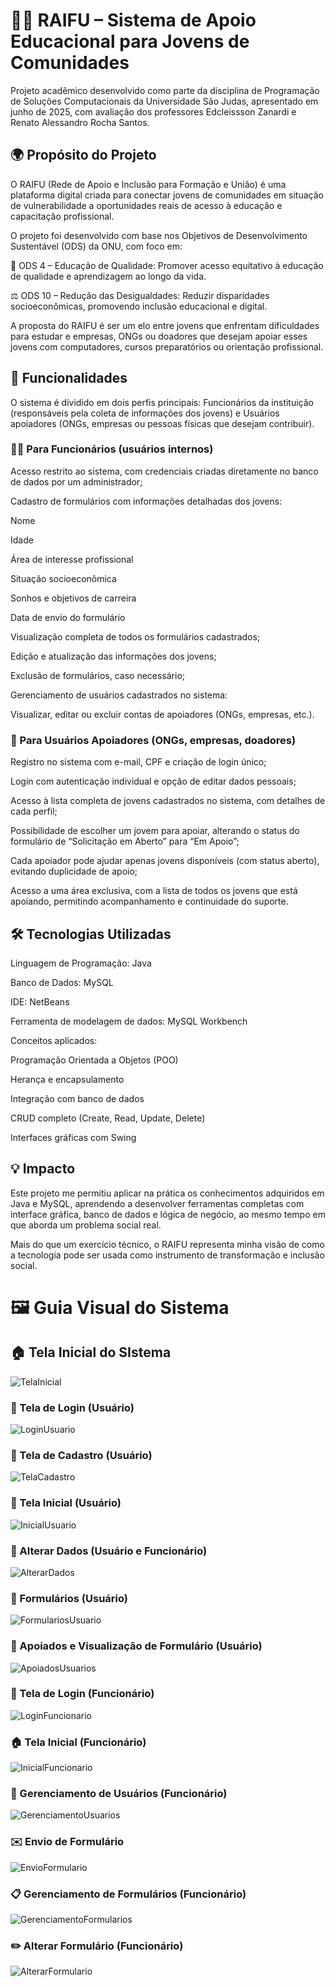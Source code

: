 # 👨‍🏫 RAIFU – Sistema de Apoio Educacional para Jovens de Comunidades
Projeto acadêmico desenvolvido como parte da disciplina de Programação de Soluções Computacionais da Universidade São Judas, apresentado em junho de 2025, com avaliação dos professores Edcleissson Zanardi e Renato Alessandro Rocha Santos.

## 🌍 Propósito do Projeto
O RAIFU (Rede de Apoio e Inclusão para Formação e União) é uma plataforma digital criada para conectar jovens de comunidades em situação de vulnerabilidade a oportunidades reais de acesso à educação e capacitação profissional.

O projeto foi desenvolvido com base nos Objetivos de Desenvolvimento Sustentável (ODS) da ONU, com foco em:

📘 ODS 4 – Educação de Qualidade: Promover acesso equitativo à educação de qualidade e aprendizagem ao longo da vida.

⚖️ ODS 10 – Redução das Desigualdades: Reduzir disparidades socioeconômicas, promovendo inclusão educacional e digital.

A proposta do RAIFU é ser um elo entre jovens que enfrentam dificuldades para estudar e empresas, ONGs ou doadores que desejam apoiar esses jovens com computadores, cursos preparatórios ou orientação profissional.

## 👥 Funcionalidades
O sistema é dividido em dois perfis principais: Funcionários da instituição (responsáveis pela coleta de informações dos jovens) e Usuários apoiadores (ONGs, empresas ou pessoas físicas que desejam contribuir).

### 👨‍💼 Para Funcionários (usuários internos)
Acesso restrito ao sistema, com credenciais criadas diretamente no banco de dados por um administrador;

Cadastro de formulários com informações detalhadas dos jovens:

Nome

Idade

Área de interesse profissional

Situação socioeconômica

Sonhos e objetivos de carreira

Data de envio do formulário

Visualização completa de todos os formulários cadastrados;

Edição e atualização das informações dos jovens;

Exclusão de formulários, caso necessário;

Gerenciamento de usuários cadastrados no sistema:

Visualizar, editar ou excluir contas de apoiadores (ONGs, empresas, etc.).

### 🧑 Para Usuários Apoiadores (ONGs, empresas, doadores)
Registro no sistema com e-mail, CPF e criação de login único;

Login com autenticação individual e opção de editar dados pessoais;

Acesso à lista completa de jovens cadastrados no sistema, com detalhes de cada perfil;

Possibilidade de escolher um jovem para apoiar, alterando o status do formulário de “Solicitação em Aberto” para “Em Apoio”;

Cada apoiador pode ajudar apenas jovens disponíveis (com status aberto), evitando duplicidade de apoio;

Acesso a uma área exclusiva, com a lista de todos os jovens que está apoiando, permitindo acompanhamento e continuidade do suporte.

## 🛠️ Tecnologias Utilizadas

Linguagem de Programação: Java

Banco de Dados: MySQL

IDE: NetBeans

Ferramenta de modelagem de dados: MySQL Workbench

Conceitos aplicados:

Programação Orientada a Objetos (POO)

Herança e encapsulamento

Integração com banco de dados

CRUD completo (Create, Read, Update, Delete)

Interfaces gráficas com Swing

## 💡 Impacto

Este projeto me permitiu aplicar na prática os conhecimentos adquiridos em Java e MySQL, aprendendo a desenvolver ferramentas completas com interface gráfica, banco de dados e lógica de negócio, ao mesmo tempo em que aborda um problema social real.

Mais do que um exercício técnico, o RAIFU representa minha visão de como a tecnologia pode ser usada como instrumento de transformação e inclusão social.


# 🖼️ Guia Visual do Sistema

## 🏠 Tela Inicial do SIstema

![TelaInicial](ImagensDoSistema/TelaInicial.png)

### 👤 Tela de Login (Usuário)
![LoginUsuario](ImagensDoSistema/LoginUsuario.png)

### 📝 Tela de Cadastro (Usuário)
![TelaCadastro](ImagensDoSistema/TelaCadastro.png)

### 🏡 Tela Inicial (Usuário)
![InicialUsuario](ImagensDoSistema/InicialUsuario.png)

### 🔄 Alterar Dados (Usuário e Funcionário)
![AlterarDados](ImagensDoSistema/AlterarDados.png)

### 📂 Formulários (Usuário)
![FormulariosUsuario](ImagensDoSistema/FormulariosUsuarios.png)

### 🤝 Apoiados e Visualização de Formulário (Usuário)
![ApoiadosUsuarios](ImagensDoSistema/ApoiadosUsuarios.png)

### 🔐 Tela de Login (Funcionário)
![LoginFuncionario](ImagensDoSistema/LoginFuncionario.png)

### 🏠 Tela Inicial (Funcionário)
![InicialFuncionario](ImagensDoSistema/InicialFuncionario.png)

### 👥 Gerenciamento de Usuários (Funcionário)
![GerenciamentoUsuarios](ImagensDoSistema/GerenciamentoUsuarios.png)

### ✉️ Envio de Formulário
![EnvioFormulario](ImagensDoSistema/EnvioFormulario.png)

### 📋 Gerenciamento de Formulários (Funcionário)
![GerenciamentoFormularios](ImagensDoSistema/GerenciamentoFormularios.png)

### ✏️ Alterar Formulário (Funcionário)
![AlterarFormulario](ImagensDoSistema/AlterarFormulario.png)




